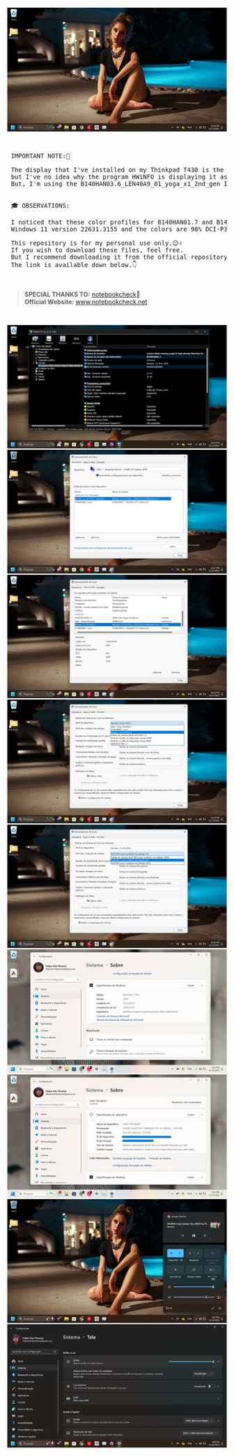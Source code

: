 ![](https://github.com/felipendc/thinkpad_t430_display_b140han01.7_or_b140han01.3_icc_profiles/blob/main/DEMO_PICS/Captura%20de%20Tela%20(29).png)


<br />

<pre> IMPORTANT NOTE:🎯 <br />
 The display that I've installed on my Thinkpad T430 is the version B140HAN01.7, 
 but I've no idea why the program HWiNFO is displaying it as if it is the B140HAN01.3. 
 But, I'm using the B140HAN03.6_LEN40A9_01_yoga_x1_2nd_gen ICC profile on my B140HAN01.7 because I like its color calibration.👔

  
 🎓 OBSERVATIONS:

 I noticed that these color profiles for B140HAN01.7 and B140HAN01.3 displays works wonders on
 Windows 11 version 22631.3155 and the colors are 98% DCI-P3!🥇🧐  
  
 This repository is for my personal use only.😉✌️
 If you wish to download these files, feel free. 
 But I recommend downloading it from the official repository.
 The link is available down below.👇</pre> 

<br />

> **SPECIAL THANKS TO:** [notebookcheck](https://www.notebookcheck.net/)🥇 <br />
> **Official Website:** www.notebookcheck.net

<br />

![](https://github.com/felipendc/thinkpad_t430_display_b140han01.7_or_b140han01.3_icc_profiles/blob/main/DEMO_PICS/Captura%20de%20Tela%20(30).png)
![](https://github.com/felipendc/thinkpad_t430_display_b140han01.7_or_b140han01.3_icc_profiles/blob/main/DEMO_PICS/Captura%20de%20Tela%20(24).png)
![](https://github.com/felipendc/thinkpad_t430_display_b140han01.7_or_b140han01.3_icc_profiles/blob/main/DEMO_PICS/Captura%20de%20Tela%20(26).png)
![](https://github.com/felipendc/thinkpad_t430_display_b140han01.7_or_b140han01.3_icc_profiles/blob/main/DEMO_PICS/Captura%20de%20Tela%20(27).png)
![](https://github.com/felipendc/thinkpad_t430_display_b140han01.7_or_b140han01.3_icc_profiles/blob/main/DEMO_PICS/Captura%20de%20Tela%20(28).png)
![](https://github.com/felipendc/thinkpad_t430_display_b140han01.7_or_b140han01.3_icc_profiles/blob/main/DEMO_PICS/Captura%20de%20Tela%20(23).png)
![](https://github.com/felipendc/thinkpad_t430_display_b140han01.7_or_b140han01.3_icc_profiles/blob/main/DEMO_PICS/Captura%20de%20Tela%20(22).png)
![](https://github.com/felipendc/thinkpad_t430_display_b140han01.7_or_b140han01.3_icc_profiles/blob/main/DEMO_PICS/Captura%20de%20Tela%20(50).png)
![](https://github.com/felipendc/thinkpad_t430_display_b140han01.7_or_b140han01.3_icc_profiles/blob/main/DEMO_PICS/Captura%20de%20Tela%20(51).png)
![]()
![]()


